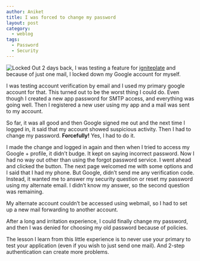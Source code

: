 ```yaml
---
author: Aniket
title: I was forced to change my password
layout: post
category:
  - weblog
tags:
  - Password
  - Security
---
```

![Locked Out][1] 
2 days back, I was testing a feature for [igniteplate][2] and because of just one mail, I locked down my Google account for myself.

I was testing account verification by email and I used my primary google account for that. This turned out to be the worst thing I could do. Even though I created a new app password for SMTP access, and everything was going well. Then I registered a new user using my app and a mail was sent to my account.

So far, it was all good and then Google signed me out and the next time I logged in, it said that my account showed suspicious activity. Then I had to change my password. **Forcefully!** Yes, I had to do it.

I made the change and logged in again and then when I tried to access my Google + profile, it didn’t budge. It kept on saying incorrect password. Now I had no way out other than using the forgot password service. I went ahead and clicked the button. The next page welcomed me with some options and I said that I had my phone. But Google, didn’t send me any verification code. Instead, it wanted me to answer my security question or reset my password using my alternate email. I didn’t know my answer, so the second question was remaining.

My alternate account couldn’t be accessed using webmail, so I had to set up a new mail forwarding to another account.

After a long and irritation experience, I could finally change my password, and then I was denied for choosing my old password because of policies.

The lesson I learn from this little experience is to never use your primary to test your application (even if you wish to just send one mail). And 2-step authentication can create more problems.

 [1]: http://i2.wp.com/3.bp.blogspot.com/-x6YY45P97xo/TgzZyb9nh9I/AAAAAAAAANs/9v41dOZAgH0/s1600/gr_lockout.jpg?resize=256%2C236 "Locked Out"
 [2]: https://github.com/aniketpant/igniteplate "Igniteplate on Github"